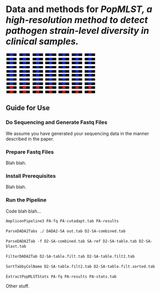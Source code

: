 # Data and methods for <i>PopMLST, a high-resolution method to detect pathogen strain-level diversity in clinical samples.</i>
![logo](/title.png)
## Guide for Use
### Do Sequencing and Generate Fastq Files
We assume you have generated your sequencing data in the manner described in the paper.
### Prepare Fastq Files
Blah blah.
### Install Prerequisites
Blah blah.
### Run the Pipeline
Code blah blah...

    AmpliconPipeline3 PA-fq PA-cutadapt.tab PA-results
    
    ParseDADA2Tabs ./ DADA2-SA out.tab D2-SA-combined.tab
    
    ParseDADA2Tab -f D2-SA-combined.tab SA-ref D2-SA-table.tab D2-SA-blast.tab
    
    FilterDADA2Tab D2-SA-table.filt.tab D2-SA-table.filt2.tab
    
    SortTabbyColName D2-SA-table.filt2.tab D2-SA-table.filt.sorted.tab
    
    ExtractPopMLSTStats PA-fq PA-results PA-stats.tab
    
Other stuff.
